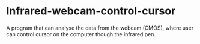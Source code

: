 # Infrared-webcam-control-cursor 
A program that can analyse the data from the webcam (CMOS), where user can control cursor on the computer though the infrared pen. 
